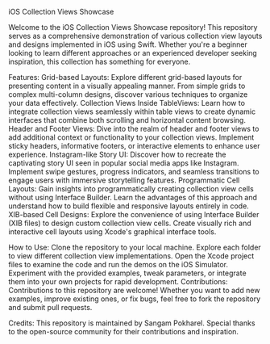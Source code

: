 iOS Collection Views Showcase

Welcome to the iOS Collection Views Showcase repository! This repository serves as a comprehensive demonstration of various collection view layouts and designs implemented in iOS using Swift. 
Whether you're a beginner looking to learn different approaches or an experienced developer seeking inspiration, this collection has something for everyone.

Features:
Grid-based Layouts: Explore different grid-based layouts for presenting content in a visually appealing manner. From simple grids to complex multi-column designs, discover various techniques to organize your data effectively.
Collection Views Inside TableViews: Learn how to integrate collection views seamlessly within table views to create dynamic interfaces that combine both scrolling and horizontal content browsing.
Header and Footer Views: Dive into the realm of header and footer views to add additional context or functionality to your collection views. Implement sticky headers, informative footers, or interactive elements to enhance user experience.
Instagram-like Story UI: Discover how to recreate the captivating story UI seen in popular social media apps like Instagram. Implement swipe gestures, progress indicators, and seamless transitions to engage users with immersive storytelling features.
Programmatic Cell Layouts: Gain insights into programmatically creating collection view cells without using Interface Builder. Learn the advantages of this approach and understand how to build flexible and responsive layouts entirely in code.
XIB-based Cell Designs: Explore the convenience of using Interface Builder (XIB files) to design custom collection view cells. Create visually rich and interactive cell layouts using Xcode's graphical interface tools.

How to Use:
Clone the repository to your local machine.
Explore each folder to view different collection view implementations.
Open the Xcode project files to examine the code and run the demos on the iOS Simulator.
Experiment with the provided examples, tweak parameters, or integrate them into your own projects for rapid development.
Contributions:
Contributions to this repository are welcome! Whether you want to add new examples, improve existing ones, or fix bugs, feel free to fork the repository and submit pull requests.

Credits:
This repository is maintained by Sangam Pokharel. Special thanks to the open-source community for their contributions and inspiration.

